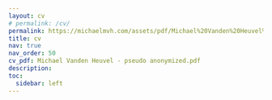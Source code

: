 ```yaml
---
layout: cv
# permalink: /cv/
permalink: https://michaelmvh.com/assets/pdf/Michael%20Vanden%20Heuvel%20-%20pseudo%20anonymized.pdf
title: cv
nav: true
nav_order: 50
cv_pdf: Michael Vanden Heuvel - pseudo anonymized.pdf
description:
toc:
  sidebar: left
---
```

